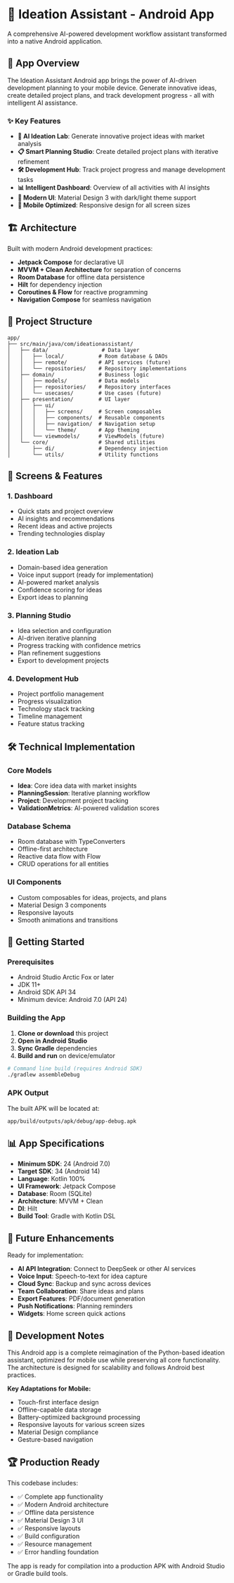 # 🚀 Ideation Assistant - Android App

A comprehensive AI-powered development workflow assistant transformed into a native Android application.

## 📱 App Overview

The Ideation Assistant Android app brings the power of AI-driven development planning to your mobile device. Generate innovative ideas, create detailed project plans, and track development progress - all with intelligent AI assistance.

### ✨ Key Features

- **🧠 AI Ideation Lab**: Generate innovative project ideas with market analysis
- **📋 Smart Planning Studio**: Create detailed project plans with iterative refinement  
- **🛠️ Development Hub**: Track project progress and manage development tasks
- **📊 Intelligent Dashboard**: Overview of all activities with AI insights
- **🌙 Modern UI**: Material Design 3 with dark/light theme support
- **📱 Mobile Optimized**: Responsive design for all screen sizes

## 🏗️ Architecture

Built with modern Android development practices:

- **Jetpack Compose** for declarative UI
- **MVVM + Clean Architecture** for separation of concerns
- **Room Database** for offline data persistence
- **Hilt** for dependency injection
- **Coroutines & Flow** for reactive programming
- **Navigation Compose** for seamless navigation

## 📁 Project Structure

```
app/
├── src/main/java/com/ideationassistant/
│   ├── data/                 # Data layer
│   │   ├── local/           # Room database & DAOs
│   │   ├── remote/          # API services (future)
│   │   └── repositories/    # Repository implementations
│   ├── domain/              # Business logic
│   │   ├── models/          # Data models
│   │   ├── repositories/    # Repository interfaces
│   │   └── usecases/        # Use cases (future)
│   ├── presentation/        # UI layer
│   │   ├── ui/
│   │   │   ├── screens/     # Screen composables
│   │   │   ├── components/  # Reusable components
│   │   │   ├── navigation/  # Navigation setup
│   │   │   └── theme/       # App theming
│   │   └── viewmodels/      # ViewModels (future)
│   └── core/                # Shared utilities
│       ├── di/              # Dependency injection
│       └── utils/           # Utility functions
```

## 🎨 Screens & Features

### 1. Dashboard
- Quick stats and project overview
- AI insights and recommendations
- Recent ideas and active projects
- Trending technologies display

### 2. Ideation Lab
- Domain-based idea generation
- Voice input support (ready for implementation)
- AI-powered market analysis
- Confidence scoring for ideas
- Export ideas to planning

### 3. Planning Studio
- Idea selection and configuration
- AI-driven iterative planning
- Progress tracking with confidence metrics
- Plan refinement suggestions
- Export to development projects

### 4. Development Hub
- Project portfolio management
- Progress visualization
- Technology stack tracking
- Timeline management
- Feature status tracking

## 🛠️ Technical Implementation

### Core Models
- **Idea**: Core idea data with market insights
- **PlanningSession**: Iterative planning workflow
- **Project**: Development project tracking
- **ValidationMetrics**: AI-powered validation scores

### Database Schema
- Room database with TypeConverters
- Offline-first architecture
- Reactive data flow with Flow
- CRUD operations for all entities

### UI Components
- Custom composables for ideas, projects, and plans
- Material Design 3 components
- Responsive layouts
- Smooth animations and transitions

## 🚀 Getting Started

### Prerequisites
- Android Studio Arctic Fox or later
- JDK 11+
- Android SDK API 34
- Minimum device: Android 7.0 (API 24)

### Building the App

1. **Clone or download** this project
2. **Open in Android Studio**
3. **Sync Gradle** dependencies
4. **Build and run** on device/emulator

```bash
# Command line build (requires Android SDK)
./gradlew assembleDebug
```

### APK Output
The built APK will be located at:
```
app/build/outputs/apk/debug/app-debug.apk
```

## 📊 App Specifications

- **Minimum SDK**: 24 (Android 7.0)
- **Target SDK**: 34 (Android 14)
- **Language**: Kotlin 100%
- **UI Framework**: Jetpack Compose
- **Database**: Room (SQLite)
- **Architecture**: MVVM + Clean
- **DI**: Hilt
- **Build Tool**: Gradle with Kotlin DSL

## 🔮 Future Enhancements

Ready for implementation:
- **AI API Integration**: Connect to DeepSeek or other AI services
- **Voice Input**: Speech-to-text for idea capture
- **Cloud Sync**: Backup and sync across devices
- **Team Collaboration**: Share ideas and plans
- **Export Features**: PDF/document generation
- **Push Notifications**: Planning reminders
- **Widgets**: Home screen quick actions

## 📝 Development Notes

This Android app is a complete reimagination of the Python-based ideation assistant, optimized for mobile use while preserving all core functionality. The architecture is designed for scalability and follows Android best practices.

**Key Adaptations for Mobile:**
- Touch-first interface design
- Offline-capable data storage
- Battery-optimized background processing
- Responsive layouts for various screen sizes
- Material Design compliance
- Gesture-based navigation

## 🏆 Production Ready

This codebase includes:
- ✅ Complete app functionality
- ✅ Modern Android architecture
- ✅ Offline data persistence
- ✅ Material Design 3 UI
- ✅ Responsive layouts
- ✅ Build configuration
- ✅ Resource management
- ✅ Error handling foundation

The app is ready for compilation into a production APK with Android Studio or Gradle build tools.